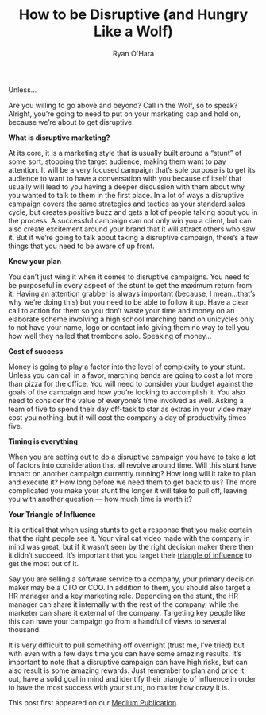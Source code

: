 ﻿---
layout: blog
title: How to be Disruptive (and Hungry Like a Wolf)
description: I’m not going to lie to you, you did good kid. You were funny, you were human, you were clever, you even did your homework. You did everything you were supposed to do. You connected with them in person, on LinkedIn, on Twitter, you even connected with them on Spotify after you found out that you both love Duran Duran. Even after you drafted those emails personally for them it just doesn’t seem like it’s going to happen. Sorry kid, it was a heck of a run. It’s over
coverImage: img/pulp-fiction-mister-wolf.jpg
publishDate: Aug 26, 2016

author: Ryan O'Hara
authorProfile: Ryan O'Hara has been an early employee at several startups helping them with marketing and prospecting tactics, including Dyn who was acquired by Oracle for $600+ million in 2016. He's had prospecting campaigns featured in Fortune, Mashable, and TheNextWeb. Ryan specializes in branding, business development, prospecting, and coaching people on how to make good digital first impressions. He also mentors two accelerators, The Iron Yard and The Alpha Loft, and hosts The Prospecting Podcast.
authorImage: img/Ryan-OHara-Headshot.png
---

Unless…

Are you willing to go above and beyond? Call in the Wolf, so to speak? Alright, you’re going to need to put on your marketing cap and hold on, because we’re about to get disruptive.

**What is disruptive marketing?**

At its core, it is a marketing style that is usually built around a “stunt” of some sort, stopping the target audience, making them want to pay attention. It will be a very focused campaign that’s sole purpose is to get its audience to want to have a conversation with you because of itself that usually will lead to you having a deeper discussion with them about why you wanted to talk to them in the first place. In a lot of ways a disruptive campaign covers the same strategies and tactics as your standard sales cycle, but creates positive buzz and gets a lot of people talking about you in the process. A successful campaign can not only win you a client, but can also create excitement around your brand that it will attract others who saw it. But if we’re going to talk about taking a disruptive campaign, there’s a few things that you need to be aware of up front.

**Know your plan**

You can’t just wing it when it comes to disruptive campaigns. You need to be purposeful in every aspect of the stunt to get the maximum return from it. Having an attention grabber is always important (because, I mean…that’s why we’re doing this) but you need to be able to follow it up. Have a clear call to action for them so you don’t waste your time and money on an elaborate scheme involving a high school marching band on unicycles only to not have your name, logo or contact info giving them no way to tell you how well they nailed that trombone solo. Speaking of money…

**Cost of success**

Money is going to play a factor into the level of complexity to your stunt. Unless you can call in a favor, marching bands are going to cost a lot more than pizza for the office. You will need to consider your budget against the goals of the campaign and how you’re looking to accomplish it. You also need to consider the value of everyone’s time involved as well. Asking a team of five to spend their day off-task to star as extras in your video may cost you nothing, but it will cost the company a day of productivity times five.

**Timing is everything**

When you are setting out to do a disruptive campaign you have to take a lot of factors into consideration that all revolve around time. Will this stunt have impact on another campaign currently running? How long will it take to plan and execute it? How long before we need them to get back to us? The more complicated you make your stunt the longer it will take to pull off, leaving you with another question — how much time is worth it?

**Your Triangle of Influence**

It is critical that when using stunts to get a response that you make certain that the right people see it. Your viral cat video made with the company in mind was great, but if it wasn’t seen by the right decision maker there then it didn’t succeed. It’s important that you target their [triangle of influence](https://blog.leadiq.com/the-mighty-triangle-of-influence-55e0d6aea398#.e0wdtcdbv) to get the most out of it.

Say you are selling a software service to a company, your primary decision maker may be a CTO or COO. In addition to them, you should also target a HR manager and a key marketing role. Depending on the stunt, the HR manager can share it internally with the rest of the company, while the marketer can share it external of the company. Targeting key people like this can have your campaign go from a handful of views to several thousand.

It is very difficult to pull something off overnight (trust me, I’ve tried) but with even with a few days time you can have some amazing results. It’s important to note that a disruptive campaign can have high risks, but can also result is some amazing rewards. Just remember to plan and price it out, have a solid goal in mind and identify their triangle of influence in order to have the most success with your stunt, no matter how crazy it is.

This post first appeared on our [Medium Publication](https://blog.leadiq.com/how-to-be-disruptive-and-hungry-like-a-wolf-721095972f3d#.mk9pg9407).